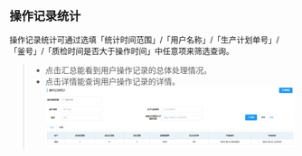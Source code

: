 ## 操作记录统计
操作记录统计可通过选填「统计时间范围」/「用户名称」/「生产计划单号」/「釜号」/「质检时间是否大于操作时间」中任意项来筛选查询。
>+ 点击<kbd>汇总</kbd>能看到用户操作记录的总体处理情况。
>+ 点击<kbd>详情</kbd>能查询用户操作记录的详情。
![图片](../../.vuepress/public/images/employee/employee14.png)